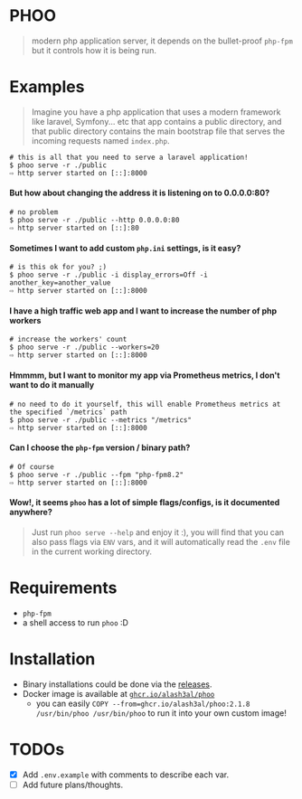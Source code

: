 PHOO
====
> modern php application server, it depends on the bullet-proof `php-fpm` but it controls how it is being run.

Examples
========
> Imagine you have a php application that uses a modern framework like laravel, Symfony... etc
> that app contains a public directory, and that public directory contains the main bootstrap file that 
> serves the incoming requests named `index.php`.
```shell
# this is all that you need to serve a laravel application!
$ phoo serve -r ./public
⇨ http server started on [::]:8000
```

#### But how about changing the address it is listening on to 0.0.0.0:80?
```shell
# no problem
$ phoo serve -r ./public --http 0.0.0.0:80
⇨ http server started on [::]:80
```

#### Sometimes I want to add custom `php.ini` settings, is it easy?
```shell
# is this ok for you? ;)
$ phoo serve -r ./public -i display_errors=Off -i another_key=another_value
⇨ http server started on [::]:8000
```
#### I have a high traffic web app and I want to increase the number of php workers
```shell
# increase the workers' count
$ phoo serve -r ./public --workers=20
⇨ http server started on [::]:8000
```

#### Hmmmm, but I want to monitor my app via Prometheus metrics, I don't want to do it manually
```shell
# no need to do it yourself, this will enable Prometheus metrics at the specified `/metrics` path
$ phoo serve -r ./public --metrics "/metrics"
⇨ http server started on [::]:8000
```

#### Can I choose the `php-fpm` version / binary path?
```shell
# Of course
$ phoo serve -r ./public --fpm "php-fpm8.2"
⇨ http server started on [::]:8000
```

#### Wow!, it seems `phoo` has a lot of simple flags/configs, is it documented anywhere?
> Just run `phoo serve --help` and enjoy it :), you will find that you can also pass flags via `ENV` vars, and it will automatically read the `.env` file in the current working directory.

Requirements
============
- `php-fpm`
- a shell access to run `phoo` :D

Installation
============
- Binary installations could be done via the [releases](https://github.com/alash3al/phoo/releases).
- Docker image is available at [`ghcr.io/alash3al/phoo`](https://github.com/alash3al/phoo/pkgs/container/phoo)
  - you can easily `COPY --from=ghcr.io/alash3al/phoo:2.1.8 /usr/bin/phoo /usr/bin/phoo` to run it into your own custom image!

TODOs
=====
- [x] Add `.env.example` with comments to describe each var.
- [ ] Add future plans/thoughts.
